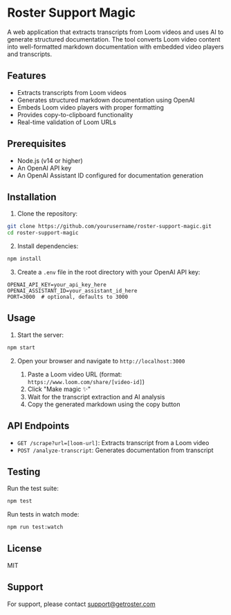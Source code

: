 # Roster Support Magic

A web application that extracts transcripts from Loom videos and uses AI to generate structured documentation. The tool converts Loom video content into well-formatted markdown documentation with embedded video players and transcripts.

## Features

- Extracts transcripts from Loom videos
- Generates structured markdown documentation using OpenAI
- Embeds Loom video players with proper formatting
- Provides copy-to-clipboard functionality
- Real-time validation of Loom URLs

## Prerequisites

- Node.js (v14 or higher)
- An OpenAI API key
- An OpenAI Assistant ID configured for documentation generation

## Installation

1. Clone the repository:
```bash
git clone https://github.com/yourusername/roster-support-magic.git
cd roster-support-magic
```

2. Install dependencies:
```bash
npm install
```

3. Create a `.env` file in the root directory with your OpenAI API key:
```
OPENAI_API_KEY=your_api_key_here
OPENAI_ASSISTANT_ID=your_assistant_id_here
PORT=3000  # optional, defaults to 3000
```

## Usage

1. Start the server:
```bash
npm start
```

2. Open your browser and navigate to `http://localhost:3000`

    1. Paste a Loom video URL (format: `https://www.loom.com/share/[video-id]`)
    2. Click "Make magic ✨"
    3. Wait for the transcript extraction and AI analysis
    4. Copy the generated markdown using the copy button

## API Endpoints

- `GET /scrape?url=[loom-url]`: Extracts transcript from a Loom video
- `POST /analyze-transcript`: Generates documentation from transcript

## Testing

Run the test suite:
```bash
npm test
```

Run tests in watch mode:
```bash
npm run test:watch
```

## License

MIT

## Support

For support, please contact [support@getroster.com](mailto:support@getroster.com) 